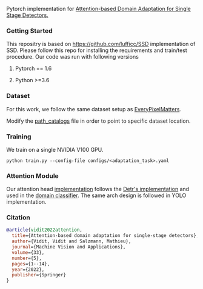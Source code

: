 
Pytorch implementation for [Attention-based Domain Adaptation for Single Stage Detectors.](https://link.springer.com/article/10.1007/s00138-022-01320-y)

### Getting Started
This repositry is based on https://github.com/lufficc/SSD implementation of SSD. Please follow this repo
for installing the requirements and train/test procedure. Our code was run with following versions

1. Pytorch == 1.6

2. Python >=3.6

### Dataset
For this work, we follow the same dataset setup as [EveryPixelMatters](https://github.com/chengchunhsu/EveryPixelMatters#dataset). 

Modify the [path_catalogs](https://github.com/vidit09/adass/blob/master/ssd/config/path_catlog.py) file in order to point to specific dataset location.

### Training
We train on a single NVIDIA V100 GPU.

`python train.py --config-file configs/<adaptation_task>.yaml` 

### Attention Module

Our attention head [implementation](https://github.com/vidit09/adass/blob/master/ssd/modeling/backbone/vgg.py#L150) follows the [Detr's implementation](https://github.com/facebookresearch/detr) and used in the [domain classifier](https://github.com/vidit09/adass/blob/master/ssd/modeling/domain_classifier/domain_classifier.py#L62). The same arch design is followed in YOLO implementation. 


### Citation
```bibtex
@article{vidit2022attention,
  title={Attention-based domain adaptation for single-stage detectors},
  author={Vidit, Vidit and Salzmann, Mathieu},
  journal={Machine Vision and Applications},
  volume={33},
  number={5},
  pages={1--14},
  year={2022},
  publisher={Springer}
}
```
